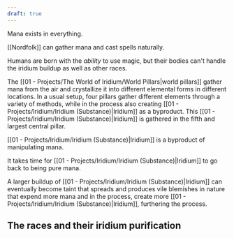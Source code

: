 ```yaml
---
draft: true
---
```

Mana exists in everything.

[[Nordfolk]] can gather mana and cast spells naturally.

Humans are born with the *ability* to use magic, but their bodies can't handle the iridium buildup as well as other races.

The [[01 - Projects/The World of Iridium/World Pillars|world pillars]] gather mana from the air and crystallize it into different elemental forms in different locations. In a usual setup, four pillars gather different elements through a variety of methods, while in the process also creating [[01 - Projects/Iridium/Iridium (Substance)|Iridium]] as a byproduct. This [[01 - Projects/Iridium/Iridium (Substance)|Iridium]] is gathered in the fifth and largest central pillar.

[[01 - Projects/Iridium/Iridium (Substance)|Iridium]] is a byproduct of manipulating mana. 

It takes time for [[01 - Projects/Iridium/Iridium (Substance)|Iridium]] to go back to being pure mana.

A larger buildup of [[01 - Projects/Iridium/Iridium (Substance)|Iridium]] can eventually become taint that spreads and produces vile blemishes in nature that expend more mana and in the process, create more [[01 - Projects/Iridium/Iridium (Substance)|Iridium]], furthering the process. 

## The races and their iridium purification
